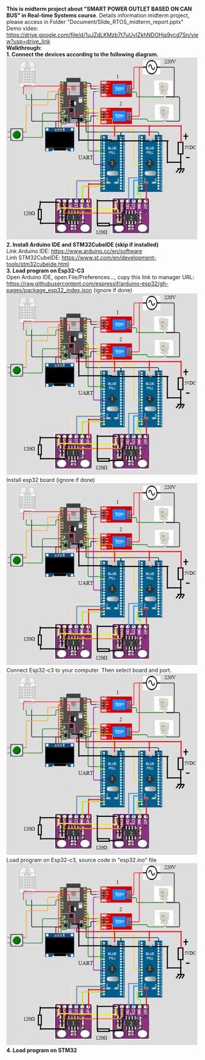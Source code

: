 **This is midterm project about "SMART POWER OUTLET BASED ON CAN BUS" in Real-time Systems course**. Details information midterm project, please access in Folder "Document/Slide_RTOS_midterm_report.pptx"  
Demo video: https://drive.google.com/file/d/1uJZdLKMzb7t7uUvIZkhNDOHja9ycd7Sn/view?usp=drive_link  
**Walkthrough:**  
**1. Connect the devices according to the following diagram.**  
![Circuit](Document/circuit.png)  
**2. Install Arduino IDE and STM32CubeIDE (skip if installed)**  
Link Arduino IDE: https://www.arduino.cc/en/software  
Linh STM32CubeIDE: https://www.st.com/en/development-tools/stm32cubeide.html  
**3. Load program on Esp32-C3**  
Open Arduino IDE, open File/Preferences..., copy this link to manager URL: https://raw.githubusercontent.com/espressif/arduino-esp32/gh-pages/package_esp32_index.json (ignore if done)  
![Circuit](Document/circuit.png)  
Install esp32 board (ignore if done)  
![Circuit](Document/circuit.png)  
Connect Esp32-c3 to your computer. Then select board and port.  
![Circuit](Document/circuit.png)  
Load program on Esp32-c3, source code in "esp32.ino" file  
![Circuit](Document/circuit.png)  
**4. Load program on STM32**  
